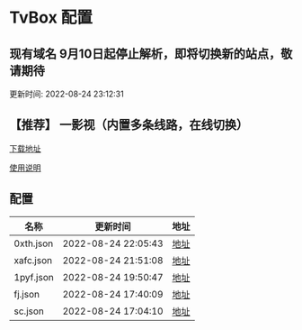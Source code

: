 # TvBox 配置

## 现有域名 9月10日起停止解析，即将切换新的站点，敬请期待

更新时间: 2022-08-24 23:12:31



## 【推荐】 一影视（内置多条线路，在线切换）

[下载地址](https://ghproxy.com/https://raw.githubusercontent.com/tv-player/apks/main/live/一影视.apk)

[使用说明](https://github.com/tv-player/apks/blob/main/README.md)

## 配置


|   名称  | 更新时间  |地址  |
|  ----  | ----  |----  |
|  0xth.json | 2022-08-24 22:05:43 |[地址](https://box.okeybox.top/tv/0xth.json) |
|  xafc.json | 2022-08-24 21:51:08 |[地址](https://box.okeybox.top/tv/xafc.json) |
|  1pyf.json | 2022-08-24 19:50:47 |[地址](https://box.okeybox.top/tv/1pyf.json) |
|  fj.json | 2022-08-24 17:40:09 |[地址](https://box.okeybox.top/tv/fj.json) |
|  sc.json | 2022-08-24 17:04:10 |[地址](https://box.okeybox.top/tv/sc.json) |
  






